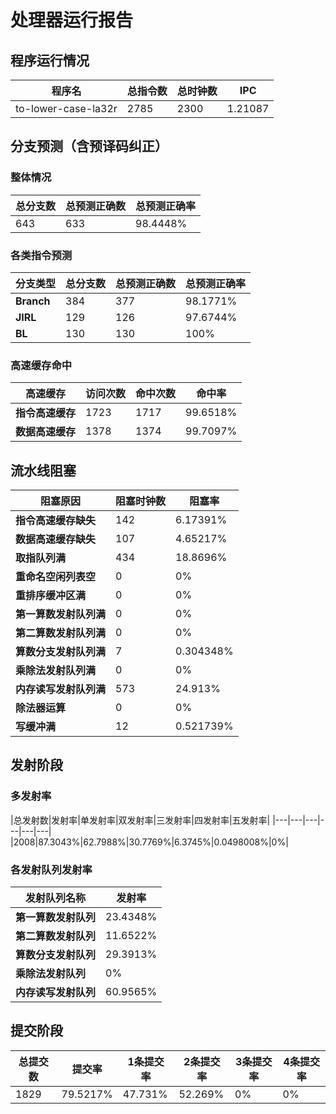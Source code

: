 # 处理器运行报告
## 程序运行情况
|程序名|总指令数|总时钟数|IPC|
|---|---|---|---|
|to-lower-case-la32r|2785|2300|1.21087|

## 分支预测（含预译码纠正）
### 整体情况
|总分支数|总预测正确数|总预测正确率|
|---|---|---|
|643|633|98.4448%|

### 各类指令预测
|分支类型|总分支数|总预测正确数|总预测正确率|
|---|---|---|---|
|**Branch**| 384 | 377 | 98.1771%|
|**JIRL**| 129 | 126 | 97.6744%|
|**BL**| 130 | 130 | 100%|

### 高速缓存命中
|高速缓存|访问次数|命中次数|命中率|
|---|---|---|---|
|**指令高速缓存**| 1723 | 1717 | 99.6518%|
|**数据高速缓存**| 1378 | 1374 | 99.7097%|
## 流水线阻塞
|阻塞原因|阻塞时钟数|阻塞率|
|---|---|---|
|**指令高速缓存缺失**| 142 | 6.17391%|
|**数据高速缓存缺失**| 107 | 4.65217%|
|**取指队列满**| 434 | 18.8696%|
|**重命名空闲列表空**|0 | 0%|
|**重排序缓冲区满**|0 | 0%|
|**第一算数发射队列满**|0 | 0%|
|**第二算数发射队列满**|0 | 0%|
|**算数分支发射队列满**|7 | 0.304348%|
|**乘除法发射队列满**|0 | 0%|
|**内存读写发射队列满**|573 | 24.913%|
|**除法器运算**|0 | 0%|
|**写缓冲满**|12 | 0.521739%|

## 发射阶段
### 多发射率
|总发射数|发射率|单发射率|双发射率|三发射率|四发射率|五发射率|
|---|---|---|---|---|---|
|2008|87.3043%|62.7988%|30.7769%|6.3745%|0.0498008%|0%|

### 各发射队列发射率
|发射队列名称|发射率|
|---|---|
|**第一算数发射队列**|23.4348%|
|**第二算数发射队列**|11.6522%|
|**算数分支发射队列**|29.3913%|
|**乘除法发射队列**|0%|
|**内存读写发射队列**|60.9565%|

## 提交阶段
|总提交数|提交率|1条提交率|2条提交率|3条提交率|4条提交率|
|---|---|---|---|---|---|
|1829|79.5217%|47.731%|52.269%|0%|0%|
